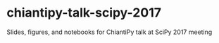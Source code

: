 # chiantipy-talk-scipy-2017
Slides, figures, and notebooks for ChiantiPy talk at SciPy 2017 meeting
